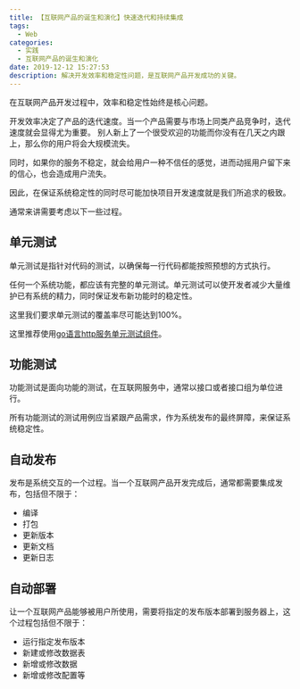 ```yaml
---
title: 【互联网产品的诞生和演化】快速迭代和持续集成
tags:
  - Web
categories:
  - 实践
  - 互联网产品的诞生和演化
date: 2019-12-12 15:27:53
description: 解决开发效率和稳定性问题，是互联网产品开发成功的关键。
---
```


在互联网产品开发过程中，效率和稳定性始终是核心问题。

开发效率决定了产品的迭代速度。当一个产品需要与市场上同类产品竞争时，迭代速度就会显得尤为重要。
别人新上了一个很受欢迎的功能而你没有在几天之内跟上，那么你的用户将会大规模流失。

同时，如果你的服务不稳定，就会给用户一种不信任的感觉，进而动摇用户留下来的信心，也会造成用户流失。

因此，在保证系统稳定性的同时尽可能加快项目开发速度就是我们所追求的极致。

通常来讲需要考虑以下一些过程。

单元测试
----

单元测试是指针对代码的测试，以确保每一行代码都能按照预想的方式执行。

任何一个系统功能，都应该有完整的单元测试。单元测试可以使开发者减少大量维护已有系统的精力，同时保证发布新功能时的稳定性。

这里我们要求单元测试的覆盖率尽可能达到100%。

这里推荐使用[go语言http服务单元测试组件]()。

功能测试
----

功能测试是面向功能的测试，在互联网服务中，通常以接口或者接口组为单位进行。

所有功能测试的测试用例应当紧跟产品需求，作为系统发布的最终屏障，来保证系统稳定性。

自动发布
----

发布是系统交互的一个过程。当一个互联网产品开发完成后，通常都需要集成发布，包括但不限于：
- 编译
- 打包
- 更新版本
- 更新文档
- 更新日志

自动部署
----

让一个互联网产品能够被用户所使用，需要将指定的发布版本部署到服务器上，这个过程包括但不限于：
- 运行指定发布版本
- 新建或修改数据表
- 新增或修改数据
- 新增或修改配置等

